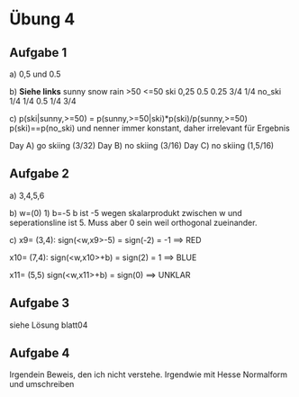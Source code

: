# Übung 4
## Aufgabe 1
a) 0,5 und 0.5

b) **Siehe links**
      sunny snow rain >50 <=50
ski   0,25   0.5 0.25 3/4  1/4
no_ski 1/4   1/4  0.5 1/4  3/4

c)
p(ski|sunny,>=50) = p(sunny,>=50|ski)*p(ski)/p(sunny,>=50)
p(ski)==p(no_ski) und nenner immer konstant, daher irrelevant für Ergebnis

Day A) go skiing (3/32)
Day B) no skiing (3/16)
Day C) no skiing (1,5/16)

## Aufgabe 2
a) 3,4,5,6

b) w=(0)
      1)   b=-5
  b ist -5 wegen skalarprodukt zwischen w und seperationsline ist 5. Muss aber 0 sein weil orthogonal zueinander.

c) x9= (3,4):
sign(<w,x9>-5) = sign(-2) = -1 ==> RED

x10= (7,4):
sign(<w,x10>+b) = sign(2) = 1 ==> BLUE

x11= (5,5)
sign(<w,x11>+b) = sign(0) ==> UNKLAR

## Aufgabe 3
siehe Lösung blatt04

## Aufgabe 4
Irgendein Beweis, den ich nicht verstehe. Irgendwie mit Hesse Normalform und umschreiben
